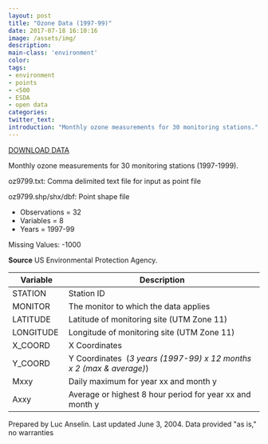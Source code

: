 ```yaml
---
layout: post
title: "Ozone Data (1997-99)"
date: 2017-07-18 16:10:16
image: /assets/img/
description:
main-class: 'environment'
color:
tags:
- environment
- points
- <500
- ESDA
- open data
categories:
twitter_text:
introduction: "Monthly ozone measurements for 30 monitoring stations."
---
```


<script>
$('#map').hide();
</script>


[DOWNLOAD DATA](https://s3.amazonaws.com/geoda/data/laozone.zip)



Monthly ozone measurements for 30 monitoring stations (1997-1999).

oz9799.txt:                          Comma delimited text file for input  as point file                        

oz9799.shp/shx/dbf:                   Point shape file                     


* Observations = 32
* Variables = 8 
* Years = 1997-99

 Missing Values: -1000

**Source**
 US Environmental Protection Agency.


| **Variable**                         | **Description**                      |
|--|--
| STATION                              | Station ID                           |
| MONITOR                              | The monitor to which the data         applies                              |
| LATITUDE                             | Latitude of monitoring site (UTM      Zone 11)                             |
| LONGITUDE                            | Longitude of monitoring site (UTM    Zone 11)                             |
| X_COORD                             | X Coordinates                        |
| Y_COORD                             | Y Coordinates                         (*3 years (1997-99) x 12 months x 2   (max & average)*) |
| Mxxy                                 | Daily maximum for year xx and month   y                                    |
| Axxy                                 | Average or highest 8 hour period for year xx and month y                  |

Prepared by Luc Anselin. Last updated June 3, 2004. Data provided "as is," no warranties
